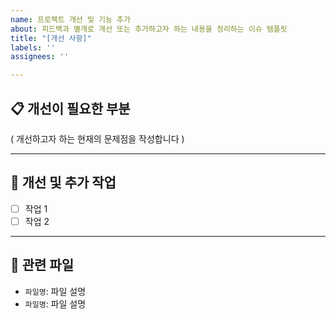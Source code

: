 ```yaml
---
name: 프로젝트 개선 및 기능 추가
about: 피드백과 별개로 개선 또는 추가하고자 하는 내용을 정리하는 이슈 템플릿
title: "[개선 사항]"
labels: ''
assignees: ''

---
```


## 📋  개선이 필요한 부분
( 개선하고자 하는 현재의 문제점을 작성합니다 )

---
 
## 📄 개선 및 추가 작업

- [ ] 작업 1
- [ ] 작업 2

---

## 📂 관련 파일

- `파일명`: 파일 설명
- `파일명`: 파일 설명
